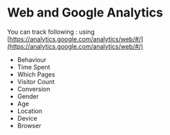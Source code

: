 # Web and Google Analytics  

You can track following : using [https://analytics.google.com/analytics/web/#/](https://analytics.google.com/analytics/web/#/)
  - Behaviour  
  - Time Spent  
  - Which Pages  
  - Visitor Count  
  - Conversion  
  - Gender  
  - Age  
  - Location  
  - Device  
  - Browser  
  
